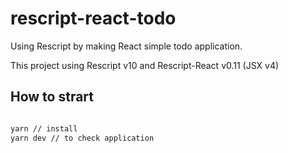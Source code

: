 # rescript-react-todo

Using Rescript by making React simple todo application.

This project using Rescript v10 and Rescript-React v0.11 (JSX v4)


## How to strart

```bash

yarn // install
yarn dev // to check application
```


